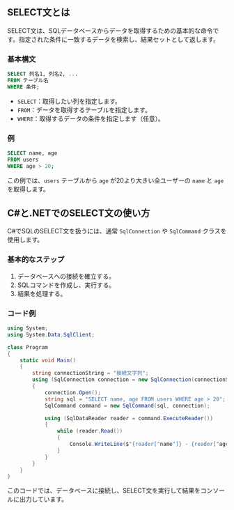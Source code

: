 ## SELECT文とは
SELECT文は、SQLデータベースからデータを取得するための基本的な命令です。指定された条件に一致するデータを検索し、結果セットとして返します。

### 基本構文
```sql
SELECT 列名1, 列名2, ...
FROM テーブル名
WHERE 条件;
```
- `SELECT`：取得したい列を指定します。
- `FROM`：データを取得するテーブルを指定します。
- `WHERE`：取得するデータの条件を指定します（任意）。

### 例
```sql
SELECT name, age
FROM users
WHERE age > 20;
```
この例では、`users` テーブルから `age` が20より大きい全ユーザーの `name` と `age` を取得します。

## C#と.NETでのSELECT文の使い方
C#でSQLのSELECT文を扱うには、通常 `SqlConnection` や `SqlCommand` クラスを使用します。

### 基本的なステップ
1. データベースへの接続を確立する。
2. SQLコマンドを作成し、実行する。
3. 結果を処理する。

### コード例
```csharp
using System;
using System.Data.SqlClient;

class Program
{
    static void Main()
    {
        string connectionString = "接続文字列";
        using (SqlConnection connection = new SqlConnection(connectionString))
        {
            connection.Open();
            string sql = "SELECT name, age FROM users WHERE age > 20";
            SqlCommand command = new SqlCommand(sql, connection);

            using (SqlDataReader reader = command.ExecuteReader())
            {
                while (reader.Read())
                {
                    Console.WriteLine($"{reader["name"]} - {reader["age"]}");
                }
            }
        }
    }
}
```
このコードでは、データベースに接続し、SELECT文を実行して結果をコンソールに出力しています。